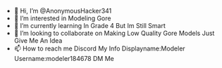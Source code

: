 - 👋 Hi, I’m @AnonymousHacker341
- 👀 I’m interested in Modeling Gore
- 🌱 I’m currently learning In Grade 4 But Im Still Smart
- 💞️ I’m looking to collaborate on Making Low Quality Gore Models Just Give Me An Idea
- 📫 How to reach me Discord My Info Displayname:Modeler Username:modeler184678 DM Me

<!---
AnonymousHacker341/AnonymousHacker341 is a ✨ special ✨ repository because its `README.md` (this file) appears on your GitHub profile.
You can click the Preview link to take a look at your changes.
--->
